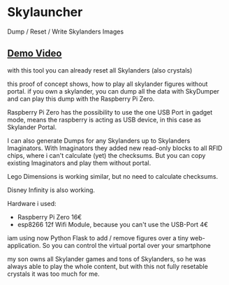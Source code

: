 # Skylauncher
Dump / Reset / Write Skylanders Images

## [Demo Video](https://www.youtube.com/watch?v=UlPs4iqxaZQ)

with this tool you can already reset all Skylanders (also crystals) 

this proof of concept shows, how to play all skylander figures without portal. if you own a skylander, you can dump all the data with SkyDumper and can play this dump with the Raspberry Pi Zero. 

Raspberry Pi Zero has the possibility to use the one USB Port in gadget mode, means the raspberry is acting as USB device, in this case as Skylander Portal. 

I can also generate Dumps for any Skylanders up to Skylanders Imaginators. With Imaginators they added new read-only blocks to all RFID chips, where i can't calculate (yet) the checksums. 
But you can copy existing Imaginators and play them without portal. 

Lego Dimensions is working similar, but no need to calculate checksums. 

Disney Infinity is also working. 

Hardware i used: 
* Raspberry Pi Zero 16€ 
* esp8266 12f Wifi Module, because you can't use the USB-Port 4€ 

iam using now Python Flask to add / remove figures over a tiny web-application. So you can control the virtual portal over your smartphone

my son owns all Skylander games and tons of Skylanders, so he was always able to play the whole content, but with this not fully resetable crystals it was too much for me.
